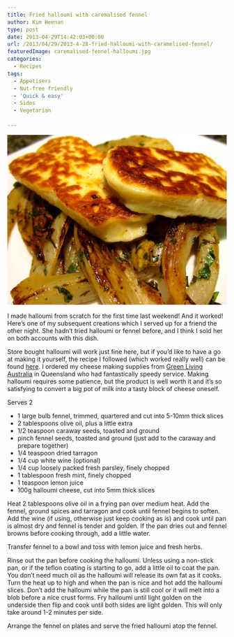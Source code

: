 ```yaml
---
title: Fried halloumi with caremalised fennel
author: Kim Heenan
type: post
date: 2013-04-29T14:42:03+00:00
url: /2013/04/29/2013-4-28-fried-halloumi-with-caramelised-fennel/
featuredImage: caremalised-fennel-halloumi.jpg
categories:
  - Recipes
tags:
  - Appetisers
  - Nut-free friendly
  - 'Quick & easy'
  - Sides
  - Vegetarian

---
```


![](caremalised-fennel-halloumi.jpg)

I made halloumi from scratch for the first time last weekend! And it worked! Here’s one of my subsequent creations which I served up for a friend the other night. She hadn’t tried halloumi or fennel before, and I think I sold her on both accounts with this dish.

<!--more-->

Store bought halloumi will work just fine here, but if you’d like to have a go at making it yourself, the recipe I followed (which worked really well) can be found [here][halloumi-recipe]. I ordered my cheese making supplies from [Green Living Australia][green-living-australia] in Queensland who had fantastically speedy service. Making halloumi requires some patience, but the product is well worth it and it’s so satisfying to convert a big pot of milk into a tasty block of cheese oneself.

Serves 2

  * 1 large bulb fennel, trimmed, quartered and cut into 5-10mm thick slices
  * 2 tablespoons olive oil, plus a little extra
  * 1/2 teaspoon caraway seeds, toasted and ground
  * pinch fennel seeds, toasted and ground (just add to the caraway and prepare together)
  * 1/4 teaspoon dried tarragon
  * 1/4 cup white wine (optional)
  * 1/4 cup loosely packed fresh parsley, finely chopped
  * 1 tablespoon fresh mint, finely chopped
  * 1 teaspoon lemon juice
  * 100g halloumi cheese, cut into 5mm thick slices

Heat 2 tablespoons olive oil in a frying pan over medium heat. Add the fennel, ground spices and tarragon and cook until fennel begins to soften. Add the wine (if using, otherwise just keep cooking as is) and cook until pan is almost dry and fennel is tender and golden. If the pan dries out and fennel browns before cooking through, add a little water.

Transfer fennel to a bowl and toss with lemon juice and fresh herbs.

Rinse out the pan before cooking the halloumi. Unless using a non-stick pan, or if the teflon coating is starting to go, add a little oil to coat the pan. You don’t need much oil as the halloumi will release its own fat as it cooks. Turn the heat up to high and when the pan is nice and hot add the halloumi slices. Don’t add the halloumi while the pan is still cool or it will melt into a blob before a nice crust forms. Fry halloumi until light golden on the underside then flip and cook until both sides are light golden. This will only take around 1-2 minutes per side.

Arrange the fennel on plates and serve the fried halloumi atop the fennel.

 [halloumi-recipe]: http://www.cheesemaking.com/Halloumi.html
 [green-living-australia]: http://www.greenlivingaustralia.com.au/